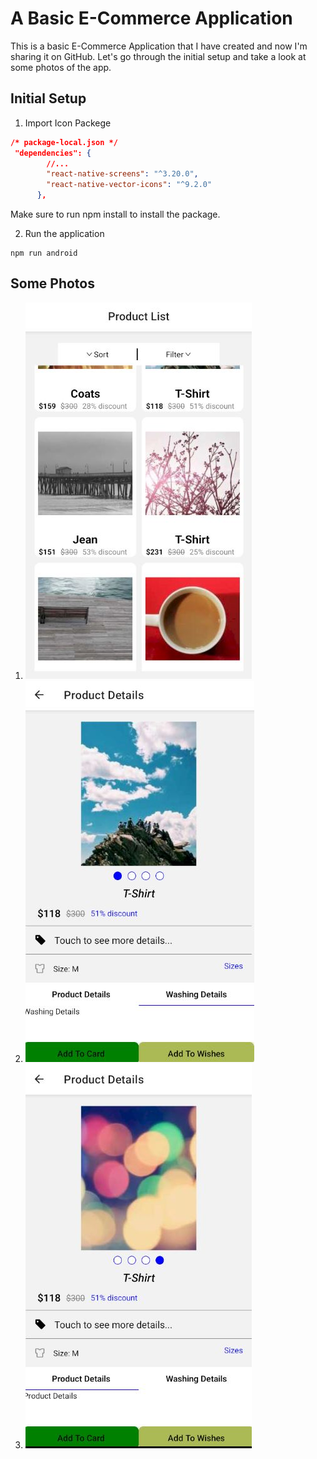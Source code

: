 # A Basic E-Commerce Application

This is a basic E-Commerce Application that I have created and now I'm sharing it on GitHub. Let's go through the initial setup and take a look at some photos of the app.

## Initial Setup
1. Import Icon Packege
```json
/* package-local.json */
 "dependencies": {
        //...
        "react-native-screens": "^3.20.0",
        "react-native-vector-icons": "^9.2.0"
      },
```
Make sure to run npm install to install the package.

2. Run the application
```shell
npm run android
```
## Some Photos
1. ![first](./assets/7Capture.JPG)
1. ![second](./assets/2Capture.JPG)
1. ![third](./assets/1Capture.JPG)

